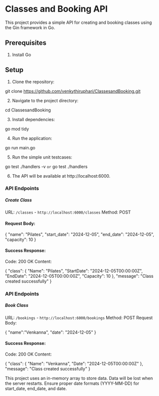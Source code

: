 # Classes and Booking API

This project provides a simple API for creating and booking classes using the Gin framework in Go.

## Prerequisites

1. Install Go

## Setup

1. Clone the repository:

  git clone https://github.com/venkythiruphari/ClassesandBooking.git

2. Navigate to the project directory:

  cd ClassesandBooking

3. Install dependencies:

  go mod tidy

4. Run the application:

  go run main.go

5. Run the simple unit testcases:

  go test ./handlers -v `or` go test ./handlers

6. The API will be available at http://localhost:6000.

### API Endpoints

##### Create Class
URL: `/classes` - `http://localhost:6000/classes`
Method: POST
#### Request Body:

{
  "name": "Pilates",
  "start_date": "2024-12-05",
  "end_date": "2024-12-05",
  "capacity": 10
}

#### Success Response:
Code: 200 OK
Content:

{
  "class": {
    "Name": "Pilates",
    "StartDate": "2024-12-05T00:00:00Z",
    "EndDate": "2024-12-05T00:00:00Z",
    "Capacity": 10
  },
  "message": "Class created successfully"
}

### API Endpoints

##### Book Class
URL: `/bookings` - `http://localhost:6000/bookings`
Method: POST
Request Body:

{
  "name":"Venkanna",
  "date": "2024-12-05"
}

#### Success Response:
Code: 200 OK
Content:

{
  "class": {
    "Name": "Venkanna",
    "Date": "2024-12-05T00:00:00Z"
  },
  "message": "Class created successfully"
}

This project uses an in-memory array to store data. Data will be lost when the server restarts.
Ensure proper date formats (YYYY-MM-DD) for start_date, end_date, and date.
